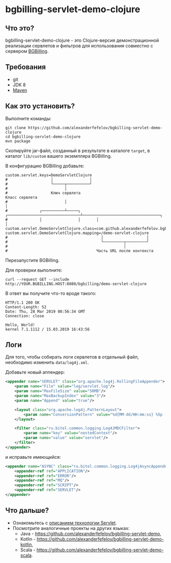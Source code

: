 # bgbilling-servlet-demo-clojure

## Что это?

bgbilling-servlet-demo-clojure - это Clojure-версия демонстрационной реализации сервлетов и фильтров для использования совместно с сервером [BGBilling](https://bgbilling.ru/). 

## Требования

* git
* JDK 8
* [Maven](https://maven.apache.org/)

## Как это установить? 

Выполните команды:

```
git clone https://github.com/alexanderfefelov/bgbilling-servlet-demo-clojure
cd bgbilling-servlet-demo-clojure
mvn package
```

Скопируйте jar-файл, созданный в результате в каталоге `target`, в каталог `lib/custom` вашего экземпляра BGBilling.

В конфигурацию BGBilling добавьте:

```
custom.servlet.keys=DemoServletClojure
#                   │                │
#                   └─────┬──────────┘
#                         │
#                   Ключ сервлета                                 Класс сервлета
#                         │                                              │
#              ┌──────────┴─────┐       ┌────────────────────────────────┴──────────────────────────────────┐
#              │                │       │                                                                   │
custom.servlet.DemoServletClojure.class=com.github.alexanderfefelov.bgbilling.servlet.demo.DemoServletClojure
custom.servlet.DemoServletClojure.mapping=/demo-servlet-clojure
#                                         │                   │
#                                         └─────────┬─────────┘
#                                                   │
#                                       Часть URL после контекста
```

Перезапустите BGBilling.

Для проверки выполните:

```
curl --request GET --include http://YOUR.BGBILLING.HOST:8080/bgbilling/demo-servlet-clojure
```

В ответ вы получите что-то вроде такого:

```
HTTP/1.1 200 OK
Content-Length: 52
Date: Thu, 28 Mar 2019 08:56:34 GMT
Connection: close

Hello, World!
kernel 7.1.1112 / 15.03.2019 16:43:56
```

## Логи

Для того, чтобы собирать логи сервлетов в отдельный файл, необходимо изменить `data/log4j.xml`.

Добавьте новый аппендер:

```xml
<appender name="SERVLET" class="org.apache.log4j.RollingFileAppender">
    <param name="File" value="log/servlet.log"/>
    <param name="MaxFileSize" value="50MB"/>
    <param name="MaxBackupIndex" value="3"/>
    <param name="Append" value="true"/>

    <layout class="org.apache.log4j.PatternLayout">
        <param name="ConversionPattern" value="%d{MM-dd/HH:mm:ss} %5p [%t] %c{1} - %m%n"/>
    </layout>

    <filter class="ru.bitel.common.logging.Log4JMDCFilter">
        <param name="key" value="nestedContext"/>
        <param name="value" value="servlet"/>
    </filter>
</appender>
```

и исправьте имеющийся:

```xml
<appender name="ASYNC" class="ru.bitel.common.logging.Log4jAsyncAppender">
    <appender-ref ref="APPLICATION"/>
    <appender-ref ref="ERROR"/>
    <appender-ref ref="MQ"/>
    <appender-ref ref="SCRIPT"/>
    <appender-ref ref="SERVLET"/>
</appender>
```

## Что дальше?

* Ознакомьтесь с [описанием технологии Servlet](https://docs.oracle.com/javaee/7/tutorial/servlets.htm).
* Посмотрите аналогичные проекты на других языках:
  * Java - https://github.com/alexanderfefelov/bgbilling-servlet-demo,
  * Kotlin - https://github.com/alexanderfefelov/bgbilling-servlet-demo-kotlin,
  * Scala - https://github.com/alexanderfefelov/bgbilling-servlet-demo-scala.

